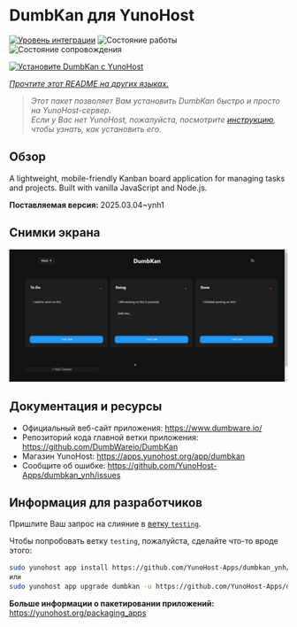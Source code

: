 <!--
Важно: этот README был автоматически сгенерирован <https://github.com/YunoHost/apps/tree/master/tools/readme_generator>
Он НЕ ДОЛЖЕН редактироваться вручную.
-->

# DumbKan для YunoHost

[![Уровень интеграции](https://apps.yunohost.org/badge/integration/dumbkan)](https://ci-apps.yunohost.org/ci/apps/dumbkan/)
![Состояние работы](https://apps.yunohost.org/badge/state/dumbkan)
![Состояние сопровождения](https://apps.yunohost.org/badge/maintained/dumbkan)

[![Установите DumbKan с YunoHost](https://install-app.yunohost.org/install-with-yunohost.svg)](https://install-app.yunohost.org/?app=dumbkan)

*[Прочтите этот README на других языках.](./ALL_README.md)*

> *Этот пакет позволяет Вам установить DumbKan быстро и просто на YunoHost-сервер.*  
> *Если у Вас нет YunoHost, пожалуйста, посмотрите [инструкцию](https://yunohost.org/install), чтобы узнать, как установить его.*

## Обзор

A lightweight, mobile-friendly Kanban board application for managing tasks and projects. Built with vanilla JavaScript and Node.js.


**Поставляемая версия:** 2025.03.04~ynh1

## Снимки экрана

![Снимок экрана DumbKan](./doc/screenshots/screenshot.png)

## Документация и ресурсы

- Официальный веб-сайт приложения: <https://www.dumbware.io/>
- Репозиторий кода главной ветки приложения: <https://github.com/DumbWareio/DumbKan>
- Магазин YunoHost: <https://apps.yunohost.org/app/dumbkan>
- Сообщите об ошибке: <https://github.com/YunoHost-Apps/dumbkan_ynh/issues>

## Информация для разработчиков

Пришлите Ваш запрос на слияние в [ветку `testing`](https://github.com/YunoHost-Apps/dumbkan_ynh/tree/testing).

Чтобы попробовать ветку `testing`, пожалуйста, сделайте что-то вроде этого:

```bash
sudo yunohost app install https://github.com/YunoHost-Apps/dumbkan_ynh/tree/testing --debug
или
sudo yunohost app upgrade dumbkan -u https://github.com/YunoHost-Apps/dumbkan_ynh/tree/testing --debug
```

**Больше информации о пакетировании приложений:** <https://yunohost.org/packaging_apps>
